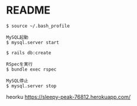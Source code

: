 # README

```
$ source ~/.bash_profile
```

```
MySQL起動
$ mysql.server start

$ rails db:create   

RSpecを実行
$ bundle exec rspec

MySQL停止
$ mysql.server stop
```

heorku
https://sleepy-peak-76812.herokuapp.com/ 